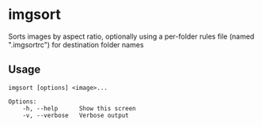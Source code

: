 imgsort
=======

Sorts images by aspect ratio, optionally using a per-folder rules file (named ".imgsortrc") for destination folder names

Usage
-----

    imgsort [options] <image>...

    Options:
        -h, --help      Show this screen
        -v, --verbose   Verbose output
